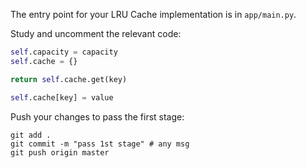 The entry point for your LRU Cache implementation is in `app/main.py`.

Study and uncomment the relevant code:

```python
self.capacity = capacity
self.cache = {}
```

```python
return self.cache.get(key)
```

```python
self.cache[key] = value
```

Push your changes to pass the first stage:

```
git add .
git commit -m "pass 1st stage" # any msg
git push origin master
```

